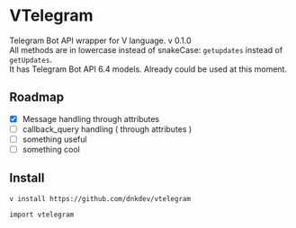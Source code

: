 # VTelegram

Telegram Bot API wrapper for V language. v 0.1.0
<br>
All methods are in lowercase instead of snakeCase: `getupdates` instead of `getUpdates`.
<br>
It has Telegram Bot API 6.4 models.
Already could be used at this moment.

## Roadmap

- [x] Message handling through attributes
- [ ] callback_query handling ( through attributes )
- [ ] something useful
- [ ] something cool

## Install

```
v install https://github.com/dnkdev/vtelegram

import vtelegram
```

